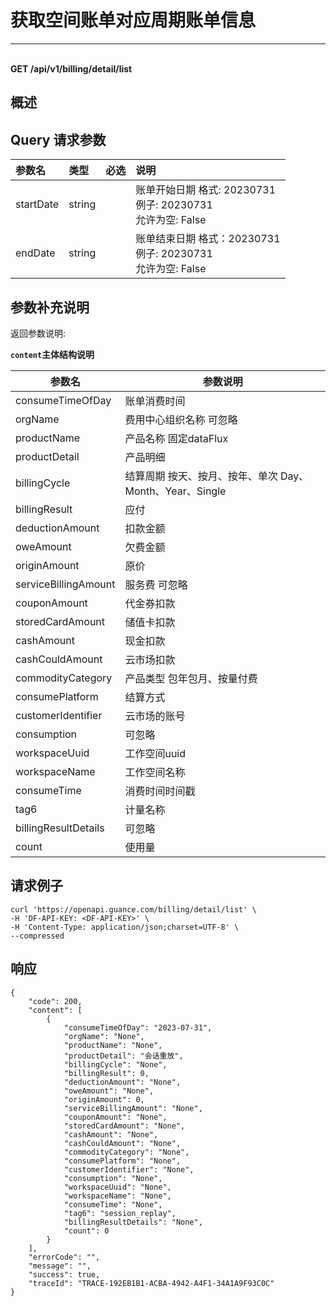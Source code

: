 # 获取空间账单对应周期账单信息

---

<br />**GET /api/v1/billing/detail/list**

## 概述




## Query 请求参数

| 参数名        | 类型     | 必选   | 说明              |
|:-----------|:-------|:-----|:----------------|
| startDate | string |  | 账单开始日期 格式: 20230731<br>例子: 20230731 <br>允许为空: False <br> |
| endDate | string |  | 账单结束日期 格式：20230731<br>例子: 20230731 <br>允许为空: False <br> |

## 参数补充说明

返回参数说明:

**`content`主体结构说明**

|  参数名                |   参数说明  |
|-----------------------|----------|
|consumeTimeOfDay       |账单消费时间 |
|orgName                |费用中心组织名称  可忽略 |
|productName            |产品名称  固定dataFlux |
|productDetail          |产品明细 |
|billingCycle           |结算周期  按天、按月、按年、单次  Day、Month、Year、Single |
|billingResult          |应付 |
|deductionAmount        |扣款金额 |
|oweAmount              |欠费金额 |
|originAmount           |原价 |
|serviceBillingAmount   |服务费 可忽略 |
|couponAmount           |代金券扣款 |
|storedCardAmount       |储值卡扣款     |
|cashAmount             |现金扣款    | 
|cashCouldAmount        |云市场扣款    | 
|commodityCategory      |产品类型  包年包月、按量付费    | 
|consumePlatform        |结算方式   | 
|customerIdentifier     |云市场的账号   | 
|consumption            |可忽略   | 
|workspaceUuid          |工作空间uuid   | 
|workspaceName          |工作空间名称   | 
|consumeTime            |消费时间时间戳   | 
|tag6                   |计量名称   | 
|billingResultDetails   |可忽略   | 
|count                  |使用量   | 




## 请求例子
```shell
curl 'https://openapi.guance.com/billing/detail/list' \
-H 'DF-API-KEY: <DF-API-KEY>' \
-H 'Content-Type: application/json;charset=UTF-8' \
--compressed 
```




## 响应
```shell
{
    "code": 200,
    "content": [
        {
            "consumeTimeOfDay": "2023-07-31",
            "orgName": "None",
            "productName": "None",
            "productDetail": "会话重放",
            "billingCycle": "None",
            "billingResult": 0,
            "deductionAmount": "None",
            "oweAmount": "None",
            "originAmount": 0,
            "serviceBillingAmount": "None",
            "couponAmount": "None",
            "storedCardAmount": "None",
            "cashAmount": "None",
            "cashCouldAmount": "None",
            "commodityCategory": "None",
            "consumePlatform": "None",
            "customerIdentifier": "None",
            "consumption": "None",
            "workspaceUuid": "None",
            "workspaceName": "None",
            "consumeTime": "None",
            "tag6": "session_replay",
            "billingResultDetails": "None",
            "count": 0
        }
    ],
    "errorCode": "",
    "message": "",
    "success": true,
    "traceId": "TRACE-192EB1B1-ACBA-4942-A4F1-34A1A9F93C0C"
} 
```




